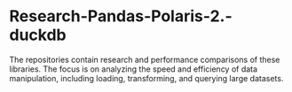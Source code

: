 # Research-Pandas-Polaris-2.-duckdb
The repositories contain research and performance comparisons of these libraries. The focus is on analyzing the speed and efficiency of data manipulation, including loading, transforming, and querying large datasets.
